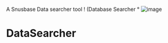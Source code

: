 A Snusbase Data searcher tool ! (Database Searcher °
![image](https://github.com/b8dy/DataSearcher/assets/128633074/24453402-e78b-43ac-8c3a-3f180a6e1eab)
# DataSearcher
